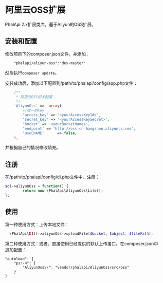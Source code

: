 # 阿里云OSS扩展
PhalApi 2.x扩展类库，基于Aliyun的OSS扩展。

## 安装和配置
修改项目下的composer.json文件，并添加：  
```
    "phalapi/aliyun-oss":"dev-master"
```
然后执行```composer update```。  

安装成功后，添加以下配置到/path/to/phalapi/config/app.php文件：  
```php
    /**
     * 阿里云OSS相关配置
     */
    'AliyunOss' =>  array(
        //统一的key
        'access_key' => '<yourAccessKeyId>',
        'secret_key' => '<yourAccessKeySecret>',
        'bucket' => '<yourBucketName>',
        'endpoint' => 'http://oss-cn-hangzhou.aliyuncs.com',
        'useCNAME'      => false,
    ),
```
并根据自己的情况修改填充。 

## 注册
在/path/to/phalapi/config/di.php文件中，注册：  
```php
$di->aliyunOss = function() {
        return new \PhalApi\AliyunOss\Lite();
};
```

## 使用
第一种使用方式：上传本地文件：
```php
  \PhalApi\DI()->aliyunOss->uploadFile($bucket, $object, $filePath);
```

第二种使用方式：或者，直接使用已经提供的默认上传接口。在composer.json中追加配置：
```
"autoload": {
    "psr-4": {
        "AliyunOss\\": "vendor/phalapi/AliyunOss/src/oss"
    }
}
```  

